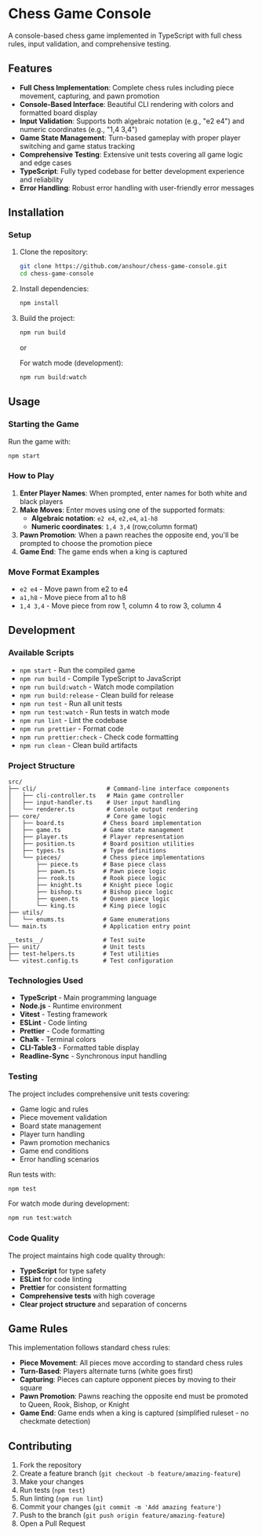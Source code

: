 # Chess Game Console

A console-based chess game implemented in TypeScript with full chess rules, input validation, and comprehensive testing.

## Features

- **Full Chess Implementation**: Complete chess rules including piece movement, capturing, and pawn promotion
- **Console-Based Interface**: Beautiful CLI rendering with colors and formatted board display
- **Input Validation**: Supports both algebraic notation (e.g., "e2 e4") and numeric coordinates (e.g., "1,4 3,4")
- **Game State Management**: Turn-based gameplay with proper player switching and game status tracking
- **Comprehensive Testing**: Extensive unit tests covering all game logic and edge cases
- **TypeScript**: Fully typed codebase for better development experience and reliability
- **Error Handling**: Robust error handling with user-friendly error messages

## Installation

### Setup

1. Clone the repository:
   ```bash
   git clone https://github.com/anshour/chess-game-console.git
   cd chess-game-console
   ```

2. Install dependencies:
   ```bash
   npm install
   ```

3. Build the project:
   ```bash
   npm run build
   ```

   or
   
   For watch mode (development):
   ```bash
   npm run build:watch
   ```

## Usage

### Starting the Game

Run the game with:
```bash
npm start
```

### How to Play

1. **Enter Player Names**: When prompted, enter names for both white and black players
2. **Make Moves**: Enter moves using one of the supported formats:
   - **Algebraic notation**: `e2 e4`, `e2,e4`, `a1-h8`
   - **Numeric coordinates**: `1,4 3,4` (row,column format)
3. **Pawn Promotion**: When a pawn reaches the opposite end, you'll be prompted to choose the promotion piece
4. **Game End**: The game ends when a king is captured

### Move Format Examples

- `e2 e4` - Move pawn from e2 to e4
- `a1,h8` - Move piece from a1 to h8
- `1,4 3,4` - Move piece from row 1, column 4 to row 3, column 4

## Development

### Available Scripts

- `npm start` - Run the compiled game
- `npm run build` - Compile TypeScript to JavaScript
- `npm run build:watch` - Watch mode compilation
- `npm run build:release` - Clean build for release
- `npm run test` - Run all unit tests
- `npm run test:watch` - Run tests in watch mode
- `npm run lint` - Lint the codebase
- `npm run prettier` - Format code
- `npm run prettier:check` - Check code formatting
- `npm run clean` - Clean build artifacts

### Project Structure

```
src/
├── cli/                    # Command-line interface components
│   ├── cli-controller.ts   # Main game controller
│   ├── input-handler.ts    # User input handling
│   └── renderer.ts         # Console output rendering
├── core/                   # Core game logic
│   ├── board.ts           # Chess board implementation
│   ├── game.ts            # Game state management
│   ├── player.ts          # Player representation
│   ├── position.ts        # Board position utilities
│   ├── types.ts           # Type definitions
│   └── pieces/            # Chess piece implementations
│       ├── piece.ts       # Base piece class
│       ├── pawn.ts        # Pawn piece logic
│       ├── rook.ts        # Rook piece logic
│       ├── knight.ts      # Knight piece logic
│       ├── bishop.ts      # Bishop piece logic
│       ├── queen.ts       # Queen piece logic
│       └── king.ts        # King piece logic
├── utils/
│   └── enums.ts           # Game enumerations
└── main.ts                # Application entry point

__tests__/                 # Test suite
├── unit/                  # Unit tests
├── test-helpers.ts        # Test utilities
└── vitest.config.ts       # Test configuration
```

### Technologies Used

- **TypeScript** - Main programming language
- **Node.js** - Runtime environment
- **Vitest** - Testing framework
- **ESLint** - Code linting
- **Prettier** - Code formatting
- **Chalk** - Terminal colors
- **CLI-Table3** - Formatted table display
- **Readline-Sync** - Synchronous input handling

### Testing

The project includes comprehensive unit tests covering:

- Game logic and rules
- Piece movement validation
- Board state management
- Player turn handling
- Pawn promotion mechanics
- Game end conditions
- Error handling scenarios

Run tests with:
```bash
npm test
```

For watch mode during development:
```bash
npm run test:watch
```

### Code Quality

The project maintains high code quality through:

- **TypeScript** for type safety
- **ESLint** for code linting
- **Prettier** for consistent formatting
- **Comprehensive tests** with high coverage
- **Clear project structure** and separation of concerns

## Game Rules

This implementation follows standard chess rules:

- **Piece Movement**: All pieces move according to standard chess rules
- **Turn-Based**: Players alternate turns (white goes first)
- **Capturing**: Pieces can capture opponent pieces by moving to their square
- **Pawn Promotion**: Pawns reaching the opposite end must be promoted to Queen, Rook, Bishop, or Knight
- **Game End**: Game ends when a king is captured (simplified ruleset - no checkmate detection)

## Contributing

1. Fork the repository
2. Create a feature branch (`git checkout -b feature/amazing-feature`)
3. Make your changes
4. Run tests (`npm test`)
5. Run linting (`npm run lint`)
6. Commit your changes (`git commit -m 'Add amazing feature'`)
7. Push to the branch (`git push origin feature/amazing-feature`)
8. Open a Pull Request
